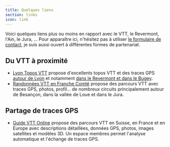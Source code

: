 ```yaml
---
title: Quelques liens
section: links
icon: link
---
```


Voici quelques liens plus ou moins en rapport avec le VTT, le Revermont, l'Ain,
le Jura, ... Pour apparaître ici, n'hésitez pas à utiliser [le formulaire de
contact](/contact/), je suis aussi ouvert à différentes formes de partenariat.

## Du VTT à proximité

* [Lyon Topos VTT](http://lyontoposvtt.free.fr/) propose d'excellents topos VTT
  et des traces GPS [autour de
  Lyon](http://lyontoposvtt.free.fr/lyonnais-topos.htm) et notamment [dans le
  Revermont et dans le Bugey](http://lyontoposvtt.free.fr/topos-rhone-alpes.htm).
* [Randonnées VTT en Franche Comté](http://www.randonnee-vtt.fr/) propose des
  parcours VTT avec traces GPS, photos, profil... de nombreux circuits
  principalement autour de Besançon, dans la vallée de Loue et dans le Jura.

## Partage de traces GPS

* [Guide VTT Online](http://www.guidevtt.com/) propose des parcours VTT en Suisse, en France
  et en Europe avec descriptions détaillées, données GPS, photos, images
  satellites et modèles 3D. Un espace membres permet l'analyse automatique et
  l'échange de traces GPS.
